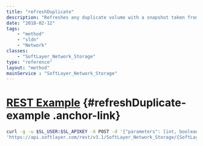 ```yaml
---
title: "refreshDuplicate"
description: "Refreshes any duplicate volume with a snapshot taken from its parent."
date: "2018-02-12"
tags:
    - "method"
    - "sldn"
    - "Network"
classes:
    - "SoftLayer_Network_Storage"
type: "reference"
layout: "method"
mainService : "SoftLayer_Network_Storage"
---
```


# [REST Example](#refreshDuplicate-example) <a href="/article/rest/"><i class="fas fa-question"></i></a> {#refreshDuplicate-example .anchor-link} 
```bash
curl -g -u $SL_USER:$SL_APIKEY -X POST -d '{"parameters": [int, boolean]}' \
'https://api.softlayer.com/rest/v3.1/SoftLayer_Network_Storage/{SoftLayer_Network_StorageID}/refreshDuplicate'
```
